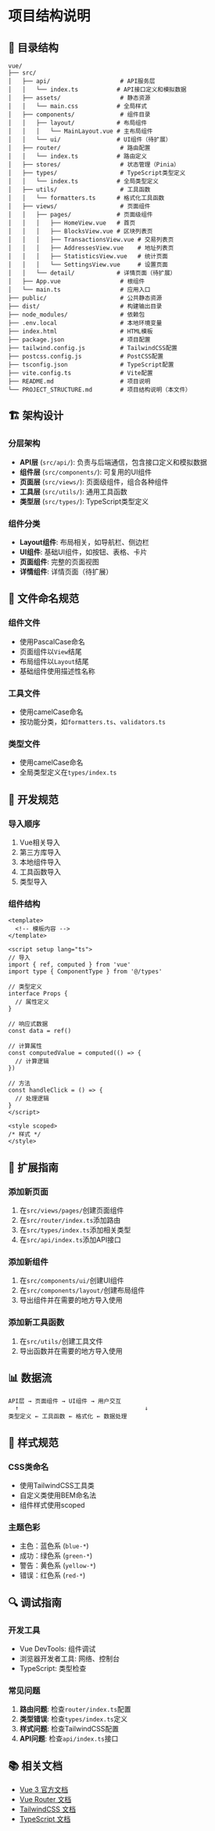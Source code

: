# 项目结构说明

## 📁 目录结构

```
vue/
├── src/
│   ├── api/                    # API服务层
│   │   └── index.ts           # API接口定义和模拟数据
│   ├── assets/                 # 静态资源
│   │   └── main.css           # 全局样式
│   ├── components/             # 组件目录
│   │   ├── layout/            # 布局组件
│   │   │   └── MainLayout.vue # 主布局组件
│   │   └── ui/                # UI组件（待扩展）
│   ├── router/                 # 路由配置
│   │   └── index.ts           # 路由定义
│   ├── stores/                 # 状态管理（Pinia）
│   ├── types/                  # TypeScript类型定义
│   │   └── index.ts           # 全局类型定义
│   ├── utils/                  # 工具函数
│   │   └── formatters.ts      # 格式化工具函数
│   ├── views/                  # 页面组件
│   │   ├── pages/             # 页面级组件
│   │   │   ├── HomeView.vue   # 首页
│   │   │   ├── BlocksView.vue # 区块列表页
│   │   │   ├── TransactionsView.vue # 交易列表页
│   │   │   ├── AddressesView.vue    # 地址列表页
│   │   │   ├── StatisticsView.vue   # 统计页面
│   │   │   └── SettingsView.vue     # 设置页面
│   │   └── detail/            # 详情页面（待扩展）
│   ├── App.vue                 # 根组件
│   └── main.ts                 # 应用入口
├── public/                     # 公共静态资源
├── dist/                       # 构建输出目录
├── node_modules/               # 依赖包
├── .env.local                  # 本地环境变量
├── index.html                  # HTML模板
├── package.json                # 项目配置
├── tailwind.config.js          # TailwindCSS配置
├── postcss.config.js           # PostCSS配置
├── tsconfig.json               # TypeScript配置
├── vite.config.ts              # Vite配置
├── README.md                   # 项目说明
└── PROJECT_STRUCTURE.md        # 项目结构说明（本文件）
```

## 🏗️ 架构设计

### 分层架构
- **API层** (`src/api/`): 负责与后端通信，包含接口定义和模拟数据
- **组件层** (`src/components/`): 可复用的UI组件
- **页面层** (`src/views/`): 页面级组件，组合各种组件
- **工具层** (`src/utils/`): 通用工具函数
- **类型层** (`src/types/`): TypeScript类型定义

### 组件分类
- **Layout组件**: 布局相关，如导航栏、侧边栏
- **UI组件**: 基础UI组件，如按钮、表格、卡片
- **页面组件**: 完整的页面视图
- **详情组件**: 详情页面（待扩展）

## 📝 文件命名规范

### 组件文件
- 使用PascalCase命名
- 页面组件以`View`结尾
- 布局组件以`Layout`结尾
- 基础组件使用描述性名称

### 工具文件
- 使用camelCase命名
- 按功能分类，如`formatters.ts`、`validators.ts`

### 类型文件
- 使用camelCase命名
- 全局类型定义在`types/index.ts`

## 🔧 开发规范

### 导入顺序
1. Vue相关导入
2. 第三方库导入
3. 本地组件导入
4. 工具函数导入
5. 类型导入

### 组件结构
```vue
<template>
  <!-- 模板内容 -->
</template>

<script setup lang="ts">
// 导入
import { ref, computed } from 'vue'
import type { ComponentType } from '@/types'

// 类型定义
interface Props {
  // 属性定义
}

// 响应式数据
const data = ref()

// 计算属性
const computedValue = computed(() => {
  // 计算逻辑
})

// 方法
const handleClick = () => {
  // 处理逻辑
}
</script>

<style scoped>
/* 样式 */
</style>
```

## 🚀 扩展指南

### 添加新页面
1. 在`src/views/pages/`创建页面组件
2. 在`src/router/index.ts`添加路由
3. 在`src/types/index.ts`添加相关类型
4. 在`src/api/index.ts`添加API接口

### 添加新组件
1. 在`src/components/ui/`创建UI组件
2. 在`src/components/layout/`创建布局组件
3. 导出组件并在需要的地方导入使用

### 添加新工具函数
1. 在`src/utils/`创建工具文件
2. 导出函数并在需要的地方导入使用

## 📊 数据流

```
API层 → 页面组件 → UI组件 → 用户交互
  ↑                                    ↓
类型定义 ← 工具函数 ← 格式化 ← 数据处理
```

## 🎨 样式规范

### CSS类命名
- 使用TailwindCSS工具类
- 自定义类使用BEM命名法
- 组件样式使用scoped

### 主题色彩
- 主色：蓝色系 (`blue-*`)
- 成功：绿色系 (`green-*`)
- 警告：黄色系 (`yellow-*`)
- 错误：红色系 (`red-*`)

## 🔍 调试指南

### 开发工具
- Vue DevTools: 组件调试
- 浏览器开发者工具: 网络、控制台
- TypeScript: 类型检查

### 常见问题
1. **路由问题**: 检查`router/index.ts`配置
2. **类型错误**: 检查`types/index.ts`定义
3. **样式问题**: 检查TailwindCSS配置
4. **API问题**: 检查`api/index.ts`接口

## 📚 相关文档

- [Vue 3 官方文档](https://vuejs.org/)
- [Vue Router 文档](https://router.vuejs.org/)
- [TailwindCSS 文档](https://tailwindcss.com/)
- [TypeScript 文档](https://www.typescriptlang.org/) 